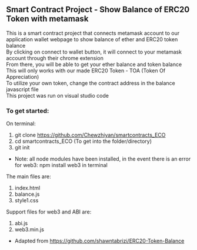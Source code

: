 <h2>Smart Contract Project - Show Balance of ERC20 Token with metamask</h2>
This is a smart contract project that connects metamask account to our application wallet webpage to show balance of ether and ERC20 token balance <br>
By clicking on connect to wallet button, it will connect to your metamask account through their chrome extension <br>
From there, you will be able to get your ether balance and token balance <br>
This will only works with our made ERC20 Token - TOA (Token Of Appreciation) <br>
To utilize your own token, change the contract address in the balance javascript file <br>
This project was run on visual studio code <br>

<h3>To get started:</h3>

On terminal:
1. git clone https://github.com/Chewzhiyan/smartcontracts_ECO
2. cd smartcontracts_ECO (To get into the folder/directory)
3. git init
- Note: all node modules have been installed, in the event there is an error for web3: npm install web3 in terminal

The main files are: <br>
1. index.html
2. balance.js
3. style1.css

Support files for web3 and ABI are: <br>
1. abi.js
2. web3.min.js

- Adapted from https://github.com/shawntabrizi/ERC20-Token-Balance
